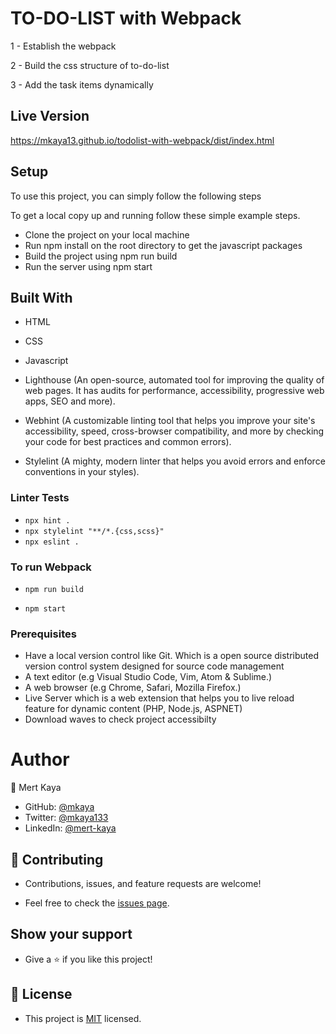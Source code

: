 # TO-DO-LIST with Webpack

1 - Establish the webpack

2 - Build the css structure of to-do-list

3 - Add the task items dynamically

## Live Version

https://mkaya13.github.io/todolist-with-webpack/dist/index.html

## Setup

To use this project, you can simply follow the following steps

To get a local copy up and running follow these simple example steps.

- Clone the project on your local machine
- Run npm install on the root directory to get the javascript packages
- Build the project using npm run build
- Run the server using npm start

## Built With

- HTML

- CSS

- Javascript

- Lighthouse (An open-source, automated tool for improving the quality of web pages. It has audits for performance, accessibility, progressive web apps, SEO and more).

- Webhint (A customizable linting tool that helps you improve your site's accessibility, speed, cross-browser compatibility, and more by checking your code for best practices and common errors).

- Stylelint (A mighty, modern linter that helps you avoid errors and enforce conventions in your styles).

### Linter Tests

- `npx hint .`
- `npx stylelint "**/*.{css,scss}"`
- `npx eslint .`

### To run Webpack

- `npm run build`

- `npm start`

### Prerequisites

- Have a local version control like Git. Which is a open source distributed version control system designed for source code management
- A text editor (e.g Visual Studio Code, Vim, Atom & Sublime.)
- A web browser (e.g Chrome, Safari, Mozilla Firefox.)
- Live Server which is a web extension that helps you to live reload feature for dynamic content (PHP, Node.js, ASPNET)
- Download waves to check project accessibilty

# Author

👤 Mert Kaya

- GitHub: [@mkaya](https://github.com/mkaya13)
- Twitter: [@mkaya133](https://twitter.com/mkaya133)
- LinkedIn: [@mert-kaya](https://www.linkedin.com/in/mert-kaya-0732b717b/)

## 🤝 Contributing

- Contributions, issues, and feature requests are welcome!

- Feel free to check the [issues page](https://github.com/V-Blaze/Awesome_Books/issues).

## Show your support

- Give a ⭐️ if you like this project!

## 📝 License

- This project is [MIT](https://github.com/todolist-webpack//blob/main/LICENSE) licensed.
